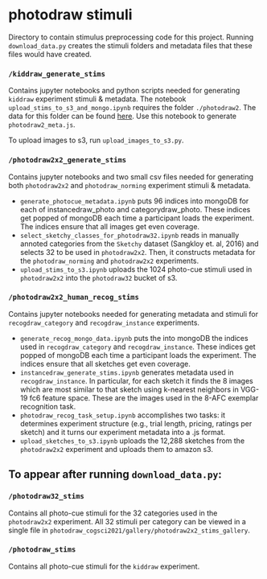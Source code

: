 # photodraw stimuli

Directory to contain stimulus preprocessing code for this project. Running `download_data.py` creates the stimuli folders and metadata files that these files would have created.

### `/kiddraw_generate_stims`
Contains jupyter notebooks and python scripts needed for generating `kiddraw` experiment stimuli & metadata. The notebook `upload_stims_to_s3_and_mongo.ipynb` requires the folder `./photodraw2`. The data for this folder can be found [here](https://osf.io/49ypj/). Use this notebook to generate `photodraw2_meta.js`.

To upload images to s3, run `upload_images_to_s3.py`.

### `/photodraw2x2_generate_stims`
Contains jupyter notebooks and two small csv files needed for generating both `photodraw2x2` and `photodraw_norming` experiment stimuli & metadata.
- `generate_photocue_metadata.ipynb` puts 96 indices into mongoDB for each of instancedraw_photo and categorydraw_photo. These indices get popped of mongoDB each time a participant loads the experiment. The indices ensure that all images get even coverage.
- `select_sketchy_classes_for_photodraw32.ipynb` reads in manually annoted categories from the `Sketchy` dataset (Sangkloy et. al, 2016) and selects 32 to be used in `photodraw2x2`. Then, it constructs metadata for the `photodraw_norming` and `photodraw2x2` experiments.
- `upload_stims_to_s3.ipynb` uploads the 1024 photo-cue stimuli used in `photodraw2x2` into the `photodraw32` bucket of s3.

### `/photodraw2x2_human_recog_stims`
Contains jupyter notebooks needed for generating metadata and stimuli for `recogdraw_category` and `recogdraw_instance` experiments.
- `generate_recog_mongo_data.ipynb` puts the into mongoDB the indices used in `recogdraw_category` and `recogdraw_instance`. These indices get popped of mongoDB each time a participant loads the experiment. The indices ensure that all sketches get even coverage. 
- `instancedraw_generate_stims.ipynb` generates metadata used in `recogdraw_instance`. In particular, for each sketch it finds the 8 images which are most similar to that sketch using k-nearest neighbors in VGG-19 fc6 feature space. These are the images used in the 8-AFC exemplar recognition task.
- `photodraw_recog_task_setup.ipynb` accomplishes two tasks: it determines experiment structure (e.g., trial length, pricing, ratings per sketch) and it turns our experiment metadata into a .js format. 
- `upload_sketches_to_s3.ipynb` uploads the 12,288 sketches from the `photodraw2x2` experiment and uploads them to amazon s3. 

## To appear after running `download_data.py`:

### `/photodraw32_stims`
Contains all photo-cue stimuli for the 32 categories used in the `photodraw2x2` experiment. All 32 stimuli per category can be viewed in a single file in `photodraw_cogsci2021/gallery/photodraw2x2_stims_gallery`.

### `/photodraw_stims`
Contains all photo-cue stimuli for the `kiddraw` experiment.
